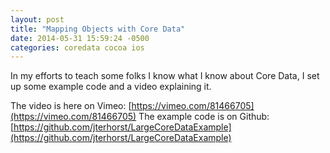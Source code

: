 ```yaml
---
layout: post
title: "Mapping Objects with Core Data"
date: 2014-05-31 15:59:24 -0500
categories: coredata cocoa ios
---
```


In my efforts to teach some folks I know what I know about Core Data, I set up some example code and a video explaining it.

The video is here on Vimeo: [https://vimeo.com/81466705](https://vimeo.com/81466705)
The example code is on Github: [https://github.com/jterhorst/LargeCoreDataExample](https://github.com/jterhorst/LargeCoreDataExample)